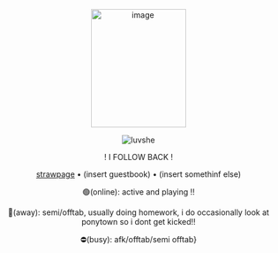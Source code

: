 <div align="center"><img width="172" height="214" alt="image" src="https://github.com/user-attachments/assets/f0b0f67c-00af-488a-adfe-645963740372" />





<p align="center"> <img src="https://komarev.com/ghpvc/?username=luvshe&label=　　apples+in+the+tree　　&color=a9becd&style=flat" alt="luvshe" />

! I FOLLOW BACK !
 

[strawpage](https://luvshe.straw.page)  •  (insert guestbook) • (insert somethinf else)



🟢(online): active and playing !!

🌙(away): semi/offtab, usually doing homework, i do occasionally look at ponytown so i dont get kicked!!

⛔(busy): afk/offtab/semi offtab}
